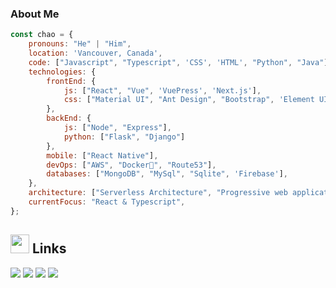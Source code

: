 ### About Me 

```javascript
const chao = {
    pronouns: "He" | "Him",
    location: 'Vancouver, Canada',
    code: ["Javascript", "Typescript", 'CSS', 'HTML', "Python", "Java"],
    technologies: {
        frontEnd: {
            js: ["React", "Vue", 'VuePress', 'Next.js'],
            css: ["Material UI", "Ant Design", "Bootstrap", 'Element UI', 'AOS', 'Animate.style', 'Hover.css']
        },
        backEnd: {
            js: ["Node", "Express"],
            python: ["Flask", "Django"]
        },
        mobile: ["React Native"],
        devOps: ["AWS", "Docker🐳", "Route53"],
        databases: ["MongoDB", "MySql", "Sqlite", 'Firebase'],
    },
    architecture: ["Serverless Architecture", "Progressive web applications", "Single page applications"],
    currentFocus: "React & Typescript",
};
```

## <img height="30" src="https://media.giphy.com/media/iEp5KdgmIMzz4u5jvI/giphy.gif"/> Links
[![](https://img.shields.io/badge/-linkedin-0073B1?style=flat-square)](https://www.linkedin.com/in/chao-zhang-727b8b15b/)
[![](https://img.shields.io/badge/-portfolio-332B40?style=flat-square)](https://chao.gg)
[![](https://img.shields.io/badge/-facebook-1C9CEA?style=flat-square)](https://www.facebook.com/profile.php?id=100014959716281)
[![](https://img.shields.io/badge/-codemao-2D4E00?style=flat-square)](https://shequ.codemao.cn/work/39573573)
